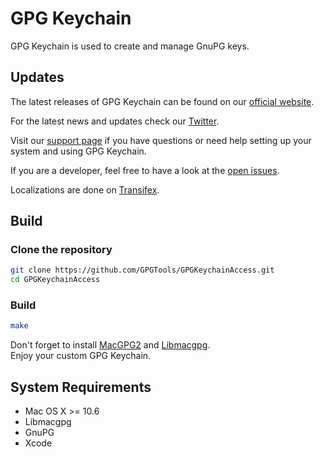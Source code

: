 GPG Keychain
===================

GPG Keychain is used to create and manage GnuPG keys.

Updates
-------

The latest releases of GPG Keychain can be found on our [official website](https://gpgtools.org/).

For the latest news and updates check our [Twitter](https://twitter.com/gpgtools).

Visit our [support page](https://gpgtools.tenderapp.com/) if you have questions or need help setting up your system and using GPG Keychain.

If you are a developer, feel free to have a look at the [open issues](https://gpgtools.lighthouseapp.com/projects/65684).

Localizations are done on [Transifex](https://www.transifex.com/projects/p/GPGKeychain/).


Build
-----

### Clone the repository
```bash
git clone https://github.com/GPGTools/GPGKeychainAccess.git
cd GPGKeychainAccess
```

### Build
```bash
make
```

Don't forget to install [MacGPG2](https://github.com/GPGTools/MacGPG2)
and [Libmacgpg](https://github.com/GPGTools/Libmacgpg).  
Enjoy your custom GPG Keychain.


System Requirements
-------------------

* Mac OS X >= 10.6
* Libmacgpg
* GnuPG
* Xcode
